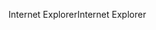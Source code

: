 <span data-ttu-id="bda93-101">Internet Explorer</span><span class="sxs-lookup"><span data-stu-id="bda93-101">Internet Explorer</span></span>